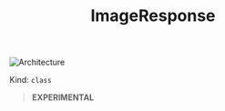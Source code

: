 ﻿---
id: ImageResponse
title: ImageResponse
---

![Architecture](https://img.shields.io/badge/architecture-new_only-blue)

Kind: `class`

> **EXPERIMENTAL**

